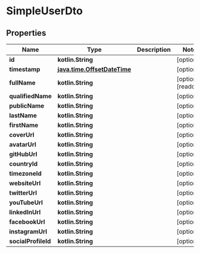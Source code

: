 
# SimpleUserDto

## Properties
| Name | Type | Description | Notes |
| ------------ | ------------- | ------------- | ------------- |
| **id** | **kotlin.String** |  |  [optional] |
| **timestamp** | [**java.time.OffsetDateTime**](java.time.OffsetDateTime.md) |  |  [optional] |
| **fullName** | **kotlin.String** |  |  [optional] [readonly] |
| **qualifiedName** | **kotlin.String** |  |  [optional] |
| **publicName** | **kotlin.String** |  |  [optional] |
| **lastName** | **kotlin.String** |  |  [optional] |
| **firstName** | **kotlin.String** |  |  [optional] |
| **coverUrl** | **kotlin.String** |  |  [optional] |
| **avatarUrl** | **kotlin.String** |  |  [optional] |
| **gitHubUrl** | **kotlin.String** |  |  [optional] |
| **countryId** | **kotlin.String** |  |  [optional] |
| **timezoneId** | **kotlin.String** |  |  [optional] |
| **websiteUrl** | **kotlin.String** |  |  [optional] |
| **twitterUrl** | **kotlin.String** |  |  [optional] |
| **youTubeUrl** | **kotlin.String** |  |  [optional] |
| **linkedInUrl** | **kotlin.String** |  |  [optional] |
| **facebookUrl** | **kotlin.String** |  |  [optional] |
| **instagramUrl** | **kotlin.String** |  |  [optional] |
| **socialProfileId** | **kotlin.String** |  |  [optional] |




